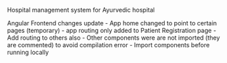 Hospital management system for Ayurvedic hospital

Angular Frontend changes update
	- App home changed to point to certain pages (temporary)
	- app routing only added to Patient Registration page
	- Add routing to others also
	- Other components were are not imported (they are commented) to avoid compilation error
	- Import components before running locally
